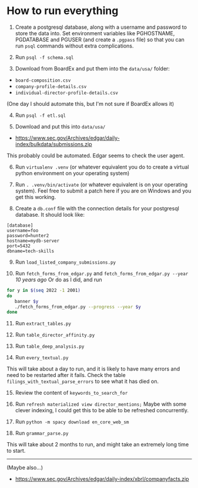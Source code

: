 How to run everything
=====================

1. Create a postgresql database, along with a username and password to
store the data into. Set environment variables like PGHOSTNAME,
PGDATABASE and PGUSER (and create a `.pgpass` file) so that you can
run `psql` commands without extra complications.

2. Run `psql -f schema.sql`

3. Download from BoardEx and put them into the `data/usa/` folder:

- `board-composition.csv`
- `company-profile-details.csv`
- `individual-director-profile-details.csv`

(One day I should automate this, but I'm not sure if BoardEx allows it)

4. Run `psql -f etl.sql`

5. Download and put this into `data/usa/`

- https://www.sec.gov/Archives/edgar/daily-index/bulkdata/submissions.zip

This probably could be automated. Edgar seems to check the user agent.


6. Run `virtualenv .venv` (or whatever equivalent you do to create a virtual python
environment on your operating system)

7. Run `. .venv/bin/activate` (or whatever equivalent is on your operating system).
Feel free to submit a patch here if you are on Windows and you get this working.

8. Create a `db.conf` file with the connection details for your postgresql database.
It should look like:

```
[database]
username=foo
password=hunter2
hostname=mydb-server
port=5432
dbname=tech-skills
```

9. Run `load_listed_company_submissions.py`


10. Run `fetch_forms_from_edgar.py` and `fetch_forms_from_edgar.py --year` _10 years ago_
Or do as I did, and run
```sh
for y in $(seq 2022 -1 2001)
do
   banner $y
   ./fetch_forms_from_edgar.py --progress --year $y
done
```


11. Run `extract_tables.py`

12. Run `table_director_affinity.py`

13. Run `table_deep_analysis.py`

14. Run `every_textual.py`

This will take about a day to run, and it is likely to have many errors and
need to be restarted after it fails. Check the table `filings_with_textual_parse_errors`
to see what it has died on.

15. Review the content of `keywords_to_search_for`

16. Run `refresh materialized view director_mentions;`
Maybe with some clever indexing, I could get this to be able to be refreshed concurrently.

17. Run `python -m spacy download en_core_web_sm`

18. Run `grammar_parse.py`

This will take about 2 months to run, and might take an extremely long time to start.



----------------------------------------------------------------------

(Maybe also...)
- https://www.sec.gov/Archives/edgar/daily-index/xbrl/companyfacts.zip
